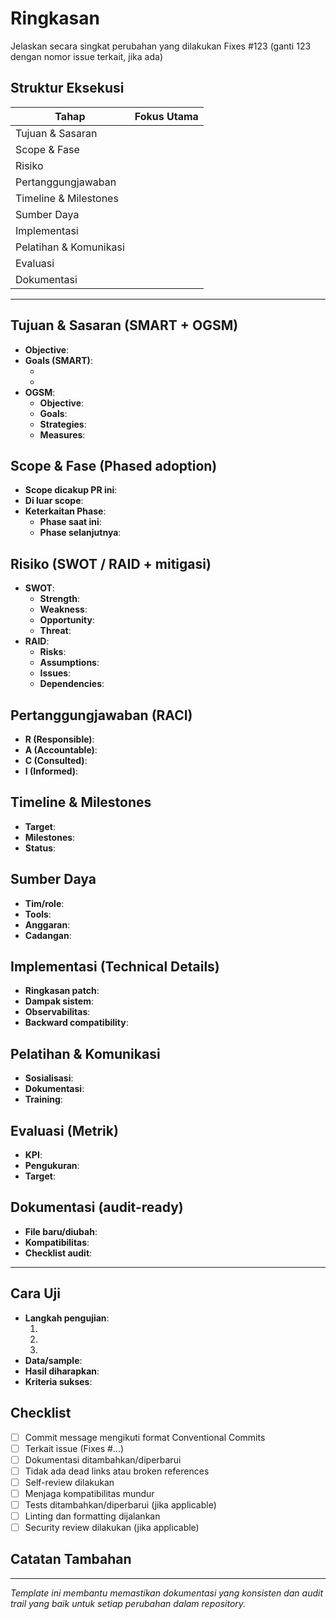 # Ringkasan
Jelaskan secara singkat perubahan yang dilakukan <!-- Contoh: Menambahkan fitur X, memperbaiki bug Y, dll. -->
Fixes #123 (ganti 123 dengan nomor issue terkait, jika ada)

## Struktur Eksekusi

| Tahap                  | Fokus Utama                              |
| ---------------------- | ---------------------------------------- |
| Tujuan & Sasaran       | <!-- Tujuan utama perubahan ini -->      |
| Scope & Fase           | <!-- Cakupan dan fase implementasi -->   |
| Risiko                 | <!-- Identifikasi dan mitigasi risiko --> |
| Pertanggungjawaban     | <!-- RACI matrix: R/A/C/I -->           |
| Timeline & Milestones  | <!-- Jadwal dan pencapaian -->          |
| Sumber Daya            | <!-- Tim, tools, anggaran -->            |
| Implementasi           | <!-- Ringkasan teknis perubahan -->     |
| Pelatihan & Komunikasi | <!-- Sosialisasi dan dokumentasi -->    |
| Evaluasi               | <!-- Metrik dan KPI -->                 |
| Dokumentasi            | <!-- Artefak dan audit trail -->        |

---

## Tujuan & Sasaran (SMART + OGSM)
- **Objective**: <!-- Tujuan utama yang ingin dicapai -->
- **Goals (SMART)**:
  - <!-- Goal 1: Specific, Measurable, Achievable, Relevant, Time-bound -->
  - <!-- Goal 2: ... -->
- **OGSM**:
  - **Objective**: <!-- Objektif tingkat tinggi -->
  - **Goals**: <!-- Sasaran terukur -->
  - **Strategies**: <!-- Strategi pencapaian -->
  - **Measures**: <!-- Metrik pengukuran -->

## Scope & Fase (Phased adoption)
- **Scope dicakup PR ini**: <!-- Apa yang termasuk dalam PR ini -->
- **Di luar scope**: <!-- Apa yang tidak termasuk -->
- **Keterkaitan Phase**: 
  - **Phase saat ini**: <!-- Phase-1, 2, 3, dst -->
  - **Phase selanjutnya**: <!-- Rencana fase berikutnya -->

## Risiko (SWOT / RAID + mitigasi)
- **SWOT**:
  - **Strength**: <!-- Kekuatan -->
  - **Weakness**: <!-- Kelemahan -->
  - **Opportunity**: <!-- Peluang -->
  - **Threat**: <!-- Ancaman -->
- **RAID**:
  - **Risks**: <!-- Risiko → Mitigasi -->
  - **Assumptions**: <!-- Asumsi yang digunakan -->
  - **Issues**: <!-- Isu yang perlu diperhatikan -->
  - **Dependencies**: <!-- Ketergantungan -->

## Pertanggungjawaban (RACI)
- **R (Responsible)**: <!-- Yang bertanggung jawab eksekusi -->
- **A (Accountable)**: <!-- Yang akuntabel untuk hasil -->
- **C (Consulted)**: <!-- Yang dikonsultasikan -->
- **I (Informed)**: <!-- Yang perlu diberi informasi -->

## Timeline & Milestones
- **Target**: <!-- Timeline penyelesaian -->
- **Milestones**: <!-- Pencapaian utama -->
- **Status**: <!-- To Do / In Progress / Review / Done -->

## Sumber Daya
- **Tim/role**: <!-- Tim yang terlibat -->
- **Tools**: <!-- Tools yang digunakan -->
- **Anggaran**: <!-- Estimasi biaya jika ada -->
- **Cadangan**: <!-- Rencana fallback -->

## Implementasi (Technical Details)
- **Ringkasan patch**: <!-- Ringkasan perubahan teknis -->
- **Dampak sistem**: <!-- Dampak pada sistem yang ada -->
- **Observabilitas**: <!-- Monitoring dan logging -->
- **Backward compatibility**: <!-- Kompatibilitas mundur -->

## Pelatihan & Komunikasi
- **Sosialisasi**: <!-- Cara mengkomunikasikan perubahan -->
- **Dokumentasi**: <!-- Dokumentasi yang perlu diupdate -->
- **Training**: <!-- Pelatihan yang diperlukan -->

## Evaluasi (Metrik)
- **KPI**: <!-- Key Performance Indicators -->
- **Pengukuran**: <!-- Cara mengukur keberhasilan -->
- **Target**: <!-- Target yang ingin dicapai -->

## Dokumentasi (audit-ready)
- **File baru/diubah**: <!-- Daftar file yang ditambah/diubah -->
- **Kompatibilitas**: <!-- Dampak pada kompatibilitas -->
- **Checklist audit**: <!-- Kesiapan untuk audit -->

---

## Cara Uji
- **Langkah pengujian**:
  1. <!-- Langkah 1 -->
  2. <!-- Langkah 2 -->
  3. <!-- Langkah 3 -->
- **Data/sample**: <!-- Data uji yang digunakan -->
- **Hasil diharapkan**: <!-- Hasil yang diharapkan -->
- **Kriteria sukses**: <!-- Kriteria keberhasilan -->

## Checklist
- [ ] Commit message mengikuti format Conventional Commits
- [ ] Terkait issue (Fixes #...)
- [ ] Dokumentasi ditambahkan/diperbarui
- [ ] Tidak ada dead links atau broken references
- [ ] Self-review dilakukan
- [ ] Menjaga kompatibilitas mundur
- [ ] Tests ditambahkan/diperbarui (jika applicable)
- [ ] Linting dan formatting dijalankan
- [ ] Security review dilakukan (jika applicable)

## Catatan Tambahan
<!-- Catatan, pertimbangan khusus, atau informasi tambahan yang relevan -->

---
*Template ini membantu memastikan dokumentasi yang konsisten dan audit trail yang baik untuk setiap perubahan dalam repository.*